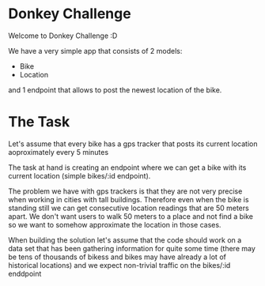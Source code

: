 # Donkey Challenge

Welcome to Donkey Challenge :D

We have a very simple app that consists of 2 models:

* Bike
* Location

and 1 endpoint that allows to post the newest location of the bike.

# The Task

Let's assume that every bike has a gps tracker that posts its current location aoproximately every 5 minutes

The task at hand is creating an endpoint where we can get a bike with its current location
(simple bikes/:id endpoint).

The problem we have with gps trackers is that they are not very precise when working in cities
with tall buildings. Therefore even when the bike is standing still we can get consecutive location
readings that are 50 meters apart. We don't want users to walk 50 meters to a place and not find a bike
so we want to somehow approximate the location in those cases.

When building the solution let's assume that the code should work on a data set that has been gathering information
for quite some time (there may be tens of thousands of bikess and bikes may have already a lot of historical locations)
and we expect non-trivial traffic on the bikes/:id enddpoint

